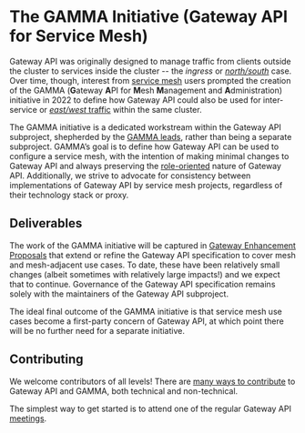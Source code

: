 # The GAMMA Initiative (Gateway API for Service Mesh)

Gateway API was originally designed to manage traffic from clients outside the
cluster to services inside the cluster -- the _ingress_ or
[_north/south_][north/south traffic] case. Over time, though, interest from
[service mesh] users prompted the creation of the GAMMA (**G**ateway **A**PI for
**M**esh **M**anagement and **A**dministration) initiative in 2022 to define how
Gateway API could also be used for inter-service or [_east/west_
traffic][east/west traffic] within the same cluster.

The GAMMA initiative is a dedicated workstream within the Gateway API
subproject, shepherded by the [GAMMA leads], rather than being a separate
subproject. GAMMA’s goal is to define how Gateway API can be used to configure
a service mesh, with the intention of making minimal changes to Gateway API and
always preserving the [role-oriented] nature of Gateway API. Additionally, we
strive to advocate for consistency between implementations of Gateway API by
service mesh projects, regardless of their technology stack or proxy.

## Deliverables

The work of the GAMMA initiative will be captured in [Gateway Enhancement
Proposals][geps] that extend or refine the Gateway API specification to cover
mesh and mesh-adjacent use cases. To date, these have been relatively small
changes (albeit sometimes with relatively large impacts!) and we expect that to
continue. Governance of the Gateway API specification remains solely with the
maintainers of the Gateway API subproject.

The ideal final outcome of the GAMMA initiative is that service mesh use cases
become a first-party concern of Gateway API, at which point there will be no
further need for a separate initiative.

## Contributing

We welcome contributors of all levels! There are [many ways to
contribute][contributor-ladder] to Gateway API and GAMMA, both technical and
non-technical.

The simplest way to get started is to attend one of the regular Gateway API
[meetings].

[north/south traffic]:../mesh/gamma-glossary.md#northsouth-traffic
[service mesh]:../mesh/gamma-glossary.md#service-mesh
[east/west traffic]:../mesh/gamma-glossary.md#eastwest-traffic
[role-oriented]:../concepts/roles-and-personas.md
[geps]:../geps/overview.md
[contributor-ladder]:../contributing/contributor-ladder.md
[meetings]:/contributing/community/#meetings
[GAMMA leads]:https://github.com/kubernetes-sigs/gateway-api/blob/main/OWNERS_ALIASES#L23
